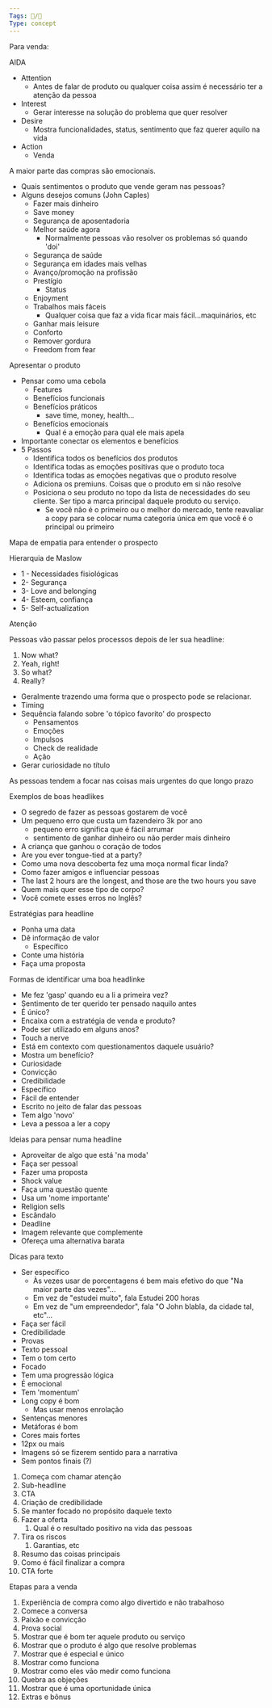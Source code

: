 ```yaml
---
Tags: 🧵/🌱
Type: concept
---
```


Para venda:

AIDA

-   Attention
    -   Antes de falar de produto ou qualquer coisa assim é necessário ter a atenção da pessoa
-   Interest
    -   Gerar interesse na solução do problema que quer resolver
-   Desire
    -   Mostra funcionalidades, status, sentimento que faz querer aquilo na vida
-   Action
    -   Venda

A maior parte das compras são emocionais.

-   Quais sentimentos o produto que vende geram nas pessoas?
-   Alguns desejos comuns (John Caples)
    -   Fazer mais dinheiro
    -   Save money
    -   Segurança de aposentadoria
    -   Melhor saúde agora
        -   Normalmente pessoas vão resolver os problemas só quando 'doi'
    -   Segurança de saúde
    -   Segurança em idades mais velhas
    -   Avanço/promoção na profissão
    -   Prestígio
        -   Status
    -   Enjoyment
    -   Trabalhos mais fáceis
        -   Qualquer coisa que faz a vida ficar mais fácil...maquinários, etc
    -   Ganhar mais leisure
    -   Conforto
    -   Remover gordura
    -   Freedom from fear

Apresentar o produto

-   Pensar como uma cebola
    -   Features
    -   Benefícios funcionais
    -   Benefícios práticos
        -   save time, money, health...
    -   Benefícios emocionais
        -   Qual é a emoção para qual ele mais apela
-   Importante conectar os elementos e benefícios
-   5 Passos
    -   Identifica todos os benefícios dos produtos
    -   Identifica todas as emoções positivas que o produto toca
    -   Identifica todas as emoções negativas que o produto resolve
    -   Adiciona os premiuns. Coisas que o produto em si não resolve
    -   Posiciona o seu produto no topo da lista de necessidades do seu cliente. Ser tipo a marca principal daquele produto ou serviço.
        -   Se você não é o primeiro ou o melhor do mercado, tente reavaliar a copy para se colocar numa categoria única em que você é o principal ou primeiro

Mapa de empatia para entender o prospecto

Hierarquia de Maslow

-   1 - Necessidades fisiológicas
-   2- Segurança
-   3- Love and belonging
-   4- Esteem, confiança
-   5- Self-actualization

Atenção

Pessoas vão passar pelos processos depois de ler sua headline:

1.  Now what?
2.  Yeah, right!
3.  So what?
4.  Really?

-   Geralmente trazendo uma forma que o prospecto pode se relacionar.
-   Timing
-   Sequência falando sobre 'o tópico favorito' do prospecto
    -   Pensamentos
    -   Emoções
    -   Impulsos
    -   Check de realidade
    -   Ação
-   Gerar curiosidade no título

As pessoas tendem a focar nas coisas mais urgentes do que longo prazo

Exemplos de boas headlikes

-   O segredo de fazer as pessoas gostarem de você
-   Um pequeno erro que custa um fazendeiro 3k por ano
    -   pequeno erro significa que é fácil arrumar
    -   sentimento de ganhar dinheiro ou não perder mais dinheiro
-   A criança que ganhou o coração de todos
-   Are you ever tongue-tied at a party?
-   Como uma nova descoberta fez uma moça normal ficar linda?
-   Como fazer amigos e influenciar pessoas
-   The last 2 hours are the longest, and those are the two hours you save
-   Quem mais quer esse tipo de corpo?
-   Você comete esses erros no Inglês?

Estratégias para headline

-   Ponha uma data
-   Dê informação de valor
    -   Específico
-   Conte uma história
-   Faça uma proposta

Formas de identificar uma boa headlinke

-   Me fez 'gasp' quando eu a li a primeira vez?
-   Sentimento de ter querido ter pensado naquilo antes
-   É único?
-   Encaixa com a estratégia de venda e produto?
-   Pode ser utilizado em alguns anos?
-   Touch a nerve
-   Está em contexto com questionamentos daquele usuário?
-   Mostra um benefício?
-   Curiosidade
-   Convicção
-   Credibilidade
-   Específico
-   Fácil de entender
-   Escrito no jeito de falar das pessoas
-   Tem algo 'novo'
-   Leva a pessoa a ler a copy

Ideias para pensar numa headline

-   Aproveitar de algo que está 'na moda'
-   Faça ser pessoal
-   Fazer uma proposta
-   Shock value
-   Faça uma questão quente
-   Usa um 'nome importante'
-   Religion sells
-   Escândalo
-   Deadline
-   Imagem relevante que complemente
-   Ofereça uma alternativa barata

Dicas para texto

-   Ser específico
    -   Às vezes usar de porcentagens é bem mais efetivo do que "Na maior parte das vezes"...
    -   Em vez de "estudei muito", fala Estudei 200 horas
    -   Em vez de "um empreendedor", fala "O John blabla, da cidade tal, etc"...
-   Faça ser fácil
-   Credibilidade
-   Provas
-   Texto pessoal
-   Tem o tom certo
-   Focado
-   Tem uma progressão lógica
-   É emocional
-   Tem 'momentum'
-   Long copy é bom
    -   Mas usar menos enrolação
-   Sentenças menores
-   Metáforas é bom
-   Cores mais fortes
-   12px ou mais
-   Imagens só se fizerem sentido para a narrativa
-   Sem pontos finais (?)

1.  Começa com chamar atenção
2.  Sub-headline
3.  CTA
4.  Criação de credibilidade
5.  Se manter focado no propósito daquele texto
6.  Fazer a oferta
    1.  Qual é o resultado positivo na vida das pessoas
7.  Tira os riscos
    1.  Garantias, etc
8.  Resumo das coisas principais
9.  Como é fácil finalizar a compra
10.  CTA forte

Etapas para a venda

1.  Experiência de compra como algo divertido e não trabalhoso
2.  Comece a conversa
3.  Paixão e convicção
4.  Prova social
5.  Mostrar que é bom ter aquele produto ou serviço
6.  Mostrar que o produto é algo que resolve problemas
7.  Mostrar que é especial e único
8.  Mostrar como funciona
9.  Mostrar como eles vão medir como funciona
10.  Quebra as objeções
11.  Mostrar que é uma oportunidade única
12.  Extras e bônus